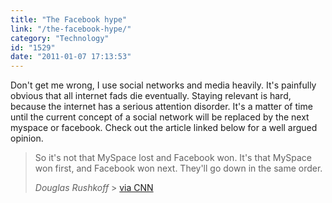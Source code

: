 ```yaml
---
title: "The Facebook hype"
link: "/the-facebook-hype/"
category: "Technology"
id: "1529"
date: "2011-01-07 17:13:53"
---
```


Don't get me wrong, I use social networks and media heavily. It's painfully obvious that all internet fads die
eventually. Staying relevant is hard, because the internet has a serious attention disorder. It's a matter of time until
the current concept of a social network will be replaced by the next myspace or facebook. Check out the article linked
below for a well argued opinion.

> So it's not that MySpace lost and Facebook won. It's that MySpace won first, and Facebook won next. They'll go down in
> the same order.
>
> <cite>Douglas Rushkoff</cite> >
> [via CNN](http://www.cnn.com/2011/OPINION/01/07/rushkoff.facebook.myspace/index.html?hpt=C2)
